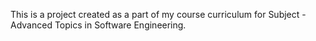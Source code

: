 This is a project created as a part of my course curriculum for Subject - Advanced Topics in Software Engineering.
